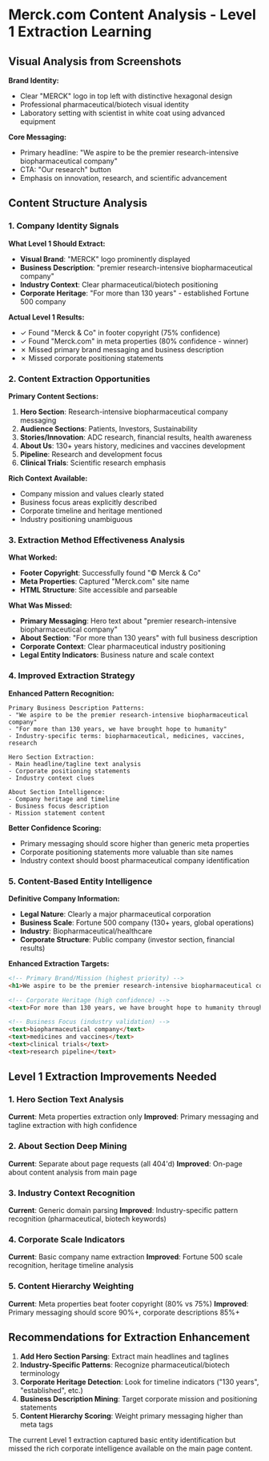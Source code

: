 # Merck.com Content Analysis - Level 1 Extraction Learning

## Visual Analysis from Screenshots

**Brand Identity:**
- Clear "MERCK" logo in top left with distinctive hexagonal design
- Professional pharmaceutical/biotech visual identity
- Laboratory setting with scientist in white coat using advanced equipment

**Core Messaging:**
- Primary headline: "We aspire to be the premier research-intensive biopharmaceutical company"
- CTA: "Our research" button
- Emphasis on innovation, research, and scientific advancement

## Content Structure Analysis

### 1. Company Identity Signals
**What Level 1 Should Extract:**
- **Visual Brand**: "MERCK" logo prominently displayed
- **Business Description**: "premier research-intensive biopharmaceutical company"
- **Industry Context**: Clear pharmaceutical/biotech positioning
- **Corporate Heritage**: "For more than 130 years" - established Fortune 500 company

**Actual Level 1 Results:**
- ✓ Found "Merck & Co" in footer copyright (75% confidence)
- ✓ Found "Merck.com" in meta properties (80% confidence - winner)
- ✗ Missed primary brand messaging and business description
- ✗ Missed corporate positioning statements

### 2. Content Extraction Opportunities

**Primary Content Sections:**
1. **Hero Section**: Research-intensive biopharmaceutical company messaging
2. **Audience Sections**: Patients, Investors, Sustainability
3. **Stories/Innovation**: ADC research, financial results, health awareness
4. **About Us**: 130+ years history, medicines and vaccines development
5. **Pipeline**: Research and development focus
6. **Clinical Trials**: Scientific research emphasis

**Rich Context Available:**
- Company mission and values clearly stated
- Business focus areas explicitly described
- Corporate timeline and heritage mentioned
- Industry positioning unambiguous

### 3. Extraction Method Effectiveness Analysis

**What Worked:**
- **Footer Copyright**: Successfully found "© Merck & Co" 
- **Meta Properties**: Captured "Merck.com" site name
- **HTML Structure**: Site accessible and parseable

**What Was Missed:**
- **Primary Messaging**: Hero text about "premier research-intensive biopharmaceutical company"
- **About Section**: "For more than 130 years" with full business description
- **Corporate Context**: Clear pharmaceutical industry positioning
- **Legal Entity Indicators**: Business nature and scale context

### 4. Improved Extraction Strategy

**Enhanced Pattern Recognition:**
```
Primary Business Description Patterns:
- "We aspire to be the premier research-intensive biopharmaceutical company"
- "For more than 130 years, we have brought hope to humanity"
- Industry-specific terms: biopharmaceutical, medicines, vaccines, research

Hero Section Extraction:
- Main headline/tagline text analysis
- Corporate positioning statements
- Industry context clues

About Section Intelligence:
- Company heritage and timeline
- Business focus description
- Mission statement content
```

**Better Confidence Scoring:**
- Primary messaging should score higher than generic meta properties
- Corporate positioning statements more valuable than site names
- Industry context should boost pharmaceutical company identification

### 5. Content-Based Entity Intelligence

**Definitive Company Information:**
- **Legal Nature**: Clearly a major pharmaceutical corporation
- **Business Scale**: Fortune 500 company (130+ years, global operations)
- **Industry**: Biopharmaceutical/healthcare
- **Corporate Structure**: Public company (investor section, financial results)

**Enhanced Extraction Targets:**
```html
<!-- Primary Brand/Mission (highest priority) -->
<h1>We aspire to be the premier research-intensive biopharmaceutical company</h1>

<!-- Corporate Heritage (high confidence) -->
<text>For more than 130 years, we have brought hope to humanity through the development of important medicines and vaccines.</text>

<!-- Business Focus (industry validation) -->
<text>biopharmaceutical company</text>
<text>medicines and vaccines</text>
<text>clinical trials</text>
<text>research pipeline</text>
```

## Level 1 Extraction Improvements Needed

### 1. Hero Section Text Analysis
**Current**: Meta properties extraction only
**Improved**: Primary messaging and tagline extraction with high confidence

### 2. About Section Deep Mining
**Current**: Separate about page requests (all 404'd)
**Improved**: On-page about content analysis from main page

### 3. Industry Context Recognition
**Current**: Generic domain parsing
**Improved**: Industry-specific pattern recognition (pharmaceutical, biotech keywords)

### 4. Corporate Scale Indicators
**Current**: Basic company name extraction
**Improved**: Fortune 500 scale recognition, heritage timeline analysis

### 5. Content Hierarchy Weighting
**Current**: Meta properties beat footer copyright (80% vs 75%)
**Improved**: Primary messaging should score 90%+, corporate descriptions 85%+

## Recommendations for Extraction Enhancement

1. **Add Hero Section Parsing**: Extract main headlines and taglines
2. **Industry-Specific Patterns**: Recognize pharmaceutical/biotech terminology
3. **Corporate Heritage Detection**: Look for timeline indicators ("130 years", "established", etc.)
4. **Business Description Mining**: Target corporate mission and positioning statements
5. **Content Hierarchy Scoring**: Weight primary messaging higher than meta tags

The current Level 1 extraction captured basic entity identification but missed the rich corporate intelligence available on the main page content.